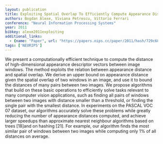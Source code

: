 ```yaml
---
layout: publication
title: Exploiting Spatial Overlap To Efficiently Compute Appearance Distances Between Image Windows
authors: Bogdan Alexe, Viviana Petrescu, Vittorio Ferrari
conference: "Neural Information Processing Systems"
year: 2011
bibkey: alexe2011exploiting
additional_links:
  - {name: "Paper", url: "https://papers.nips.cc/paper/2011/hash/729c68884bd359ade15d5f163166738a-Abstract.html"}
tags: ['NEURIPS']
---
```

<p>We present a computationally efficient technique to compute the
distance of high-dimensional appearance descriptor vectors between image
windows. The method exploits the relation between appearance distance
and spatial overlap. We derive an upper bound on appearance distance
given the spatial overlap of two windows in an image, and use it to
bound the distances of many pairs between two images. We propose
algorithms that build on these basic operations to efficiently solve
tasks relevant to many computer vision applications, such as finding all
pairs of windows between two images with distance smaller than a
threshold, or finding the single pair with the smallest distance. In
experiments on the PASCAL VOC 07 dataset, our algorithms accurately
solve these problems while greatly reducing the number of appearance
distances computed, and achieve larger speedups than approximate nearest
neighbour algorithms based on trees [18]and on hashing [21]. For
example, our algorithm finds the most similar pair of windows between
two images while computing only 1% of all distances on average.</p>
